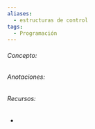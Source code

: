 ```yaml
---
aliases:
  - estructuras de control
tags:
  - Programación
---
```

###### Concepto:



###### Anotaciones:

> 

######  Recursos:

- []()